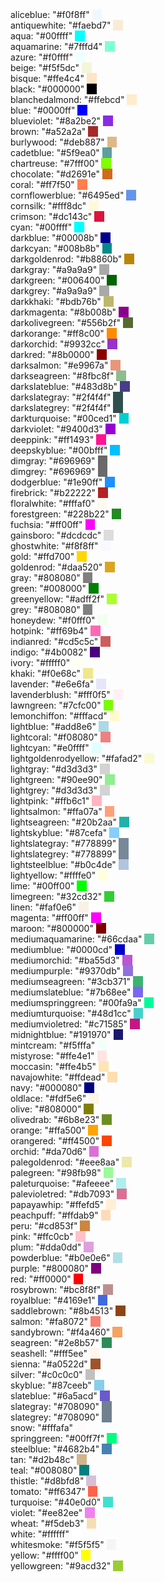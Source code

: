 <html>
<head>
</head>
<body>
  aliceblue: "#f0f8ff" <span style="background:#f0f8ff">&nbsp;&nbsp;&nbsp;&nbsp;</span><br/>
  antiquewhite: "#faebd7" <span style="background:#faebd7">&nbsp;&nbsp;&nbsp;&nbsp;</span><br/>
  aqua: "#00ffff" <span style="background:#00ffff">&nbsp;&nbsp;&nbsp;&nbsp;</span><br/>
  aquamarine: "#7fffd4" <span style="background:#7fffd4">&nbsp;&nbsp;&nbsp;&nbsp;</span><br/>
  azure: "#f0ffff" <span style="background:#f0ffff">&nbsp;&nbsp;&nbsp;&nbsp;</span><br/>
  beige: "#f5f5dc" <span style="background:#f5f5dc">&nbsp;&nbsp;&nbsp;&nbsp;</span><br/>
  bisque: "#ffe4c4" <span style="background:#ffe4c4">&nbsp;&nbsp;&nbsp;&nbsp;</span><br/>
  black: "#000000" <span style="background:#000000">&nbsp;&nbsp;&nbsp;&nbsp;</span><br/>
  blanchedalmond: "#ffebcd" <span style="background:#ffebcd">&nbsp;&nbsp;&nbsp;&nbsp;</span><br/>
  blue: "#0000ff" <span style="background:#0000ff">&nbsp;&nbsp;&nbsp;&nbsp;</span><br/>
  blueviolet: "#8a2be2" <span style="background:#8a2be2">&nbsp;&nbsp;&nbsp;&nbsp;</span><br/>
  brown: "#a52a2a" <span style="background:#a52a2a">&nbsp;&nbsp;&nbsp;&nbsp;</span><br/>
  burlywood: "#deb887" <span style="background:#deb887">&nbsp;&nbsp;&nbsp;&nbsp;</span><br/>
  cadetblue: "#5f9ea0" <span style="background:#5f9ea0">&nbsp;&nbsp;&nbsp;&nbsp;</span><br/>
  chartreuse: "#7fff00" <span style="background:#7fff00">&nbsp;&nbsp;&nbsp;&nbsp;</span><br/>
  chocolate: "#d2691e" <span style="background:#d2691e">&nbsp;&nbsp;&nbsp;&nbsp;</span><br/>
  coral: "#ff7f50" <span style="background:#ff7f50">&nbsp;&nbsp;&nbsp;&nbsp;</span><br/>
  cornflowerblue: "#6495ed" <span style="background:#6495ed">&nbsp;&nbsp;&nbsp;&nbsp;</span><br/>
  cornsilk: "#fff8dc" <span style="background:#fff8dc">&nbsp;&nbsp;&nbsp;&nbsp;</span><br/>
  crimson: "#dc143c" <span style="background:#dc143c">&nbsp;&nbsp;&nbsp;&nbsp;</span><br/>
  cyan: "#00ffff" <span style="background:#00ffff">&nbsp;&nbsp;&nbsp;&nbsp;</span><br/>
  darkblue: "#00008b" <span style="background:#00008b">&nbsp;&nbsp;&nbsp;&nbsp;</span><br/>
  darkcyan: "#008b8b" <span style="background:#008b8b">&nbsp;&nbsp;&nbsp;&nbsp;</span><br/>
  darkgoldenrod: "#b8860b" <span style="background:#b8860b">&nbsp;&nbsp;&nbsp;&nbsp;</span><br/>
  darkgray: "#a9a9a9" <span style="background:#a9a9a9">&nbsp;&nbsp;&nbsp;&nbsp;</span><br/>
  darkgreen: "#006400" <span style="background:#006400">&nbsp;&nbsp;&nbsp;&nbsp;</span><br/>
  darkgrey: "#a9a9a9" <span style="background:#a9a9a9">&nbsp;&nbsp;&nbsp;&nbsp;</span><br/>
  darkkhaki: "#bdb76b" <span style="background:#bdb76b">&nbsp;&nbsp;&nbsp;&nbsp;</span><br/>
  darkmagenta: "#8b008b" <span style="background:#8b008b">&nbsp;&nbsp;&nbsp;&nbsp;</span><br/>
  darkolivegreen: "#556b2f" <span style="background:#556b2f">&nbsp;&nbsp;&nbsp;&nbsp;</span><br/>
  darkorange: "#ff8c00" <span style="background:#ff8c00">&nbsp;&nbsp;&nbsp;&nbsp;</span><br/>
  darkorchid: "#9932cc" <span style="background:#9932cc">&nbsp;&nbsp;&nbsp;&nbsp;</span><br/>
  darkred: "#8b0000" <span style="background:#8b0000">&nbsp;&nbsp;&nbsp;&nbsp;</span><br/>
  darksalmon: "#e9967a" <span style="background:#e9967a">&nbsp;&nbsp;&nbsp;&nbsp;</span><br/>
  darkseagreen: "#8fbc8f" <span style="background:#8fbc8f">&nbsp;&nbsp;&nbsp;&nbsp;</span><br/>
  darkslateblue: "#483d8b" <span style="background:#483d8b">&nbsp;&nbsp;&nbsp;&nbsp;</span><br/>
  darkslategray: "#2f4f4f" <span style="background:#2f4f4f">&nbsp;&nbsp;&nbsp;&nbsp;</span><br/>
  darkslategrey: "#2f4f4f" <span style="background:#2f4f4f">&nbsp;&nbsp;&nbsp;&nbsp;</span><br/>
  darkturquoise: "#00ced1" <span style="background:#00ced1">&nbsp;&nbsp;&nbsp;&nbsp;</span><br/>
  darkviolet: "#9400d3" <span style="background:#9400d3">&nbsp;&nbsp;&nbsp;&nbsp;</span><br/>
  deeppink: "#ff1493" <span style="background:#ff1493">&nbsp;&nbsp;&nbsp;&nbsp;</span><br/>
  deepskyblue: "#00bfff" <span style="background:#00bfff">&nbsp;&nbsp;&nbsp;&nbsp;</span><br/>
  dimgray: "#696969" <span style="background:#696969">&nbsp;&nbsp;&nbsp;&nbsp;</span><br/>
  dimgrey: "#696969" <span style="background:#696969">&nbsp;&nbsp;&nbsp;&nbsp;</span><br/>
  dodgerblue: "#1e90ff" <span style="background:#1e90ff">&nbsp;&nbsp;&nbsp;&nbsp;</span><br/>
  firebrick: "#b22222" <span style="background:#b22222">&nbsp;&nbsp;&nbsp;&nbsp;</span><br/>
  floralwhite: "#fffaf0" <span style="background:#fffaf0">&nbsp;&nbsp;&nbsp;&nbsp;</span><br/>
  forestgreen: "#228b22" <span style="background:#228b22">&nbsp;&nbsp;&nbsp;&nbsp;</span><br/>
  fuchsia: "#ff00ff" <span style="background:#ff00ff">&nbsp;&nbsp;&nbsp;&nbsp;</span><br/>
  gainsboro: "#dcdcdc" <span style="background:#dcdcdc">&nbsp;&nbsp;&nbsp;&nbsp;</span><br/>
  ghostwhite: "#f8f8ff" <span style="background:#f8f8ff">&nbsp;&nbsp;&nbsp;&nbsp;</span><br/>
  gold: "#ffd700" <span style="background:#ffd700">&nbsp;&nbsp;&nbsp;&nbsp;</span><br/>
  goldenrod: "#daa520" <span style="background:#daa520">&nbsp;&nbsp;&nbsp;&nbsp;</span><br/>
  gray: "#808080" <span style="background:#808080">&nbsp;&nbsp;&nbsp;&nbsp;</span><br/>
  green: "#008000" <span style="background:#008000">&nbsp;&nbsp;&nbsp;&nbsp;</span><br/>
  greenyellow: "#adff2f" <span style="background:#adff2f">&nbsp;&nbsp;&nbsp;&nbsp;</span><br/>
  grey: "#808080" <span style="background:#808080">&nbsp;&nbsp;&nbsp;&nbsp;</span><br/>
  honeydew: "#f0fff0" <span style="background:#f0fff0">&nbsp;&nbsp;&nbsp;&nbsp;</span><br/>
  hotpink: "#ff69b4" <span style="background:#ff69b4">&nbsp;&nbsp;&nbsp;&nbsp;</span><br/>
  indianred: "#cd5c5c" <span style="background:#cd5c5c">&nbsp;&nbsp;&nbsp;&nbsp;</span><br/>
  indigo: "#4b0082" <span style="background:#4b0082">&nbsp;&nbsp;&nbsp;&nbsp;</span><br/>
  ivory: "#fffff0" <span style="background:#fffff0">&nbsp;&nbsp;&nbsp;&nbsp;</span><br/>
  khaki: "#f0e68c" <span style="background:#f0e68c">&nbsp;&nbsp;&nbsp;&nbsp;</span><br/>
  lavender: "#e6e6fa" <span style="background:#e6e6fa">&nbsp;&nbsp;&nbsp;&nbsp;</span><br/>
  lavenderblush: "#fff0f5" <span style="background:#fff0f5">&nbsp;&nbsp;&nbsp;&nbsp;</span><br/>
  lawngreen: "#7cfc00" <span style="background:#7cfc00">&nbsp;&nbsp;&nbsp;&nbsp;</span><br/>
  lemonchiffon: "#fffacd" <span style="background:#fffacd">&nbsp;&nbsp;&nbsp;&nbsp;</span><br/>
  lightblue: "#add8e6" <span style="background:#add8e6">&nbsp;&nbsp;&nbsp;&nbsp;</span><br/>
  lightcoral: "#f08080" <span style="background:#f08080">&nbsp;&nbsp;&nbsp;&nbsp;</span><br/>
  lightcyan: "#e0ffff" <span style="background:#e0ffff">&nbsp;&nbsp;&nbsp;&nbsp;</span><br/>
  lightgoldenrodyellow: "#fafad2" <span style="background:#fafad2">&nbsp;&nbsp;&nbsp;&nbsp;</span><br/>
  lightgray: "#d3d3d3" <span style="background:#d3d3d3">&nbsp;&nbsp;&nbsp;&nbsp;</span><br/>
  lightgreen: "#90ee90" <span style="background:#90ee90">&nbsp;&nbsp;&nbsp;&nbsp;</span><br/>
  lightgrey: "#d3d3d3" <span style="background:#d3d3d3">&nbsp;&nbsp;&nbsp;&nbsp;</span><br/>
  lightpink: "#ffb6c1" <span style="background:#ffb6c1">&nbsp;&nbsp;&nbsp;&nbsp;</span><br/>
  lightsalmon: "#ffa07a" <span style="background:#ffa07a">&nbsp;&nbsp;&nbsp;&nbsp;</span><br/>
  lightseagreen: "#20b2aa" <span style="background:#20b2aa">&nbsp;&nbsp;&nbsp;&nbsp;</span><br/>
  lightskyblue: "#87cefa" <span style="background:#87cefa">&nbsp;&nbsp;&nbsp;&nbsp;</span><br/>
  lightslategray: "#778899" <span style="background:#778899">&nbsp;&nbsp;&nbsp;&nbsp;</span><br/>
  lightslategrey: "#778899" <span style="background:#778899">&nbsp;&nbsp;&nbsp;&nbsp;</span><br/>
  lightsteelblue: "#b0c4de" <span style="background:#b0c4de">&nbsp;&nbsp;&nbsp;&nbsp;</span><br/>
  lightyellow: "#ffffe0" <span style="background:#ffffe0">&nbsp;&nbsp;&nbsp;&nbsp;</span><br/>
  lime: "#00ff00" <span style="background:#00ff00">&nbsp;&nbsp;&nbsp;&nbsp;</span><br/>
  limegreen: "#32cd32" <span style="background:#32cd32">&nbsp;&nbsp;&nbsp;&nbsp;</span><br/>
  linen: "#faf0e6" <span style="background:#faf0e6">&nbsp;&nbsp;&nbsp;&nbsp;</span><br/>
  magenta: "#ff00ff" <span style="background:#ff00ff">&nbsp;&nbsp;&nbsp;&nbsp;</span><br/>
  maroon: "#800000" <span style="background:#800000">&nbsp;&nbsp;&nbsp;&nbsp;</span><br/>
  mediumaquamarine: "#66cdaa" <span style="background:#66cdaa">&nbsp;&nbsp;&nbsp;&nbsp;</span><br/>
  mediumblue: "#0000cd" <span style="background:#0000cd">&nbsp;&nbsp;&nbsp;&nbsp;</span><br/>
  mediumorchid: "#ba55d3" <span style="background:#ba55d3">&nbsp;&nbsp;&nbsp;&nbsp;</span><br/>
  mediumpurple: "#9370db" <span style="background:#9370db">&nbsp;&nbsp;&nbsp;&nbsp;</span><br/>
  mediumseagreen: "#3cb371" <span style="background:#3cb371">&nbsp;&nbsp;&nbsp;&nbsp;</span><br/>
  mediumslateblue: "#7b68ee" <span style="background:#7b68ee">&nbsp;&nbsp;&nbsp;&nbsp;</span><br/>
  mediumspringgreen: "#00fa9a" <span style="background:#00fa9a">&nbsp;&nbsp;&nbsp;&nbsp;</span><br/>
  mediumturquoise: "#48d1cc" <span style="background:#48d1cc">&nbsp;&nbsp;&nbsp;&nbsp;</span><br/>
  mediumvioletred: "#c71585" <span style="background:#c71585">&nbsp;&nbsp;&nbsp;&nbsp;</span><br/>
  midnightblue: "#191970" <span style="background:#191970">&nbsp;&nbsp;&nbsp;&nbsp;</span><br/>
  mintcream: "#f5fffa" <span style="background:#f5fffa">&nbsp;&nbsp;&nbsp;&nbsp;</span><br/>
  mistyrose: "#ffe4e1" <span style="background:#ffe4e1">&nbsp;&nbsp;&nbsp;&nbsp;</span><br/>
  moccasin: "#ffe4b5" <span style="background:#ffe4b5">&nbsp;&nbsp;&nbsp;&nbsp;</span><br/>
  navajowhite: "#ffdead" <span style="background:#ffdead">&nbsp;&nbsp;&nbsp;&nbsp;</span><br/>
  navy: "#000080" <span style="background:#000080">&nbsp;&nbsp;&nbsp;&nbsp;</span><br/>
  oldlace: "#fdf5e6" <span style="background:#fdf5e6">&nbsp;&nbsp;&nbsp;&nbsp;</span><br/>
  olive: "#808000" <span style="background:#808000">&nbsp;&nbsp;&nbsp;&nbsp;</span><br/>
  olivedrab: "#6b8e23" <span style="background:#6b8e23">&nbsp;&nbsp;&nbsp;&nbsp;</span><br/>
  orange: "#ffa500" <span style="background:#ffa500">&nbsp;&nbsp;&nbsp;&nbsp;</span><br/>
  orangered: "#ff4500" <span style="background:#ff4500">&nbsp;&nbsp;&nbsp;&nbsp;</span><br/>
  orchid: "#da70d6" <span style="background:#da70d6">&nbsp;&nbsp;&nbsp;&nbsp;</span><br/>
  palegoldenrod: "#eee8aa" <span style="background:#eee8aa">&nbsp;&nbsp;&nbsp;&nbsp;</span><br/>
  palegreen: "#98fb98" <span style="background:#98fb98">&nbsp;&nbsp;&nbsp;&nbsp;</span><br/>
  paleturquoise: "#afeeee" <span style="background:#afeeee">&nbsp;&nbsp;&nbsp;&nbsp;</span><br/>
  palevioletred: "#db7093" <span style="background:#db7093">&nbsp;&nbsp;&nbsp;&nbsp;</span><br/>
  papayawhip: "#ffefd5" <span style="background:#ffefd5">&nbsp;&nbsp;&nbsp;&nbsp;</span><br/>
  peachpuff: "#ffdab9" <span style="background:#ffdab9">&nbsp;&nbsp;&nbsp;&nbsp;</span><br/>
  peru: "#cd853f" <span style="background:#cd853f">&nbsp;&nbsp;&nbsp;&nbsp;</span><br/>
  pink: "#ffc0cb" <span style="background:#ffc0cb">&nbsp;&nbsp;&nbsp;&nbsp;</span><br/>
  plum: "#dda0dd" <span style="background:#dda0dd">&nbsp;&nbsp;&nbsp;&nbsp;</span><br/>
  powderblue: "#b0e0e6" <span style="background:#b0e0e6">&nbsp;&nbsp;&nbsp;&nbsp;</span><br/>
  purple: "#800080" <span style="background:#800080">&nbsp;&nbsp;&nbsp;&nbsp;</span><br/>
  red: "#ff0000" <span style="background:#ff0000">&nbsp;&nbsp;&nbsp;&nbsp;</span><br/>
  rosybrown: "#bc8f8f" <span style="background:#bc8f8f">&nbsp;&nbsp;&nbsp;&nbsp;</span><br/>
  royalblue: "#4169e1" <span style="background:#4169e1">&nbsp;&nbsp;&nbsp;&nbsp;</span><br/>
  saddlebrown: "#8b4513" <span style="background:#8b4513">&nbsp;&nbsp;&nbsp;&nbsp;</span><br/>
  salmon: "#fa8072" <span style="background:#fa8072">&nbsp;&nbsp;&nbsp;&nbsp;</span><br/>
  sandybrown: "#f4a460" <span style="background:#f4a460">&nbsp;&nbsp;&nbsp;&nbsp;</span><br/>
  seagreen: "#2e8b57" <span style="background:#2e8b57">&nbsp;&nbsp;&nbsp;&nbsp;</span><br/>
  seashell: "#fff5ee" <span style="background:#fff5ee">&nbsp;&nbsp;&nbsp;&nbsp;</span><br/>
  sienna: "#a0522d" <span style="background:#a0522d">&nbsp;&nbsp;&nbsp;&nbsp;</span><br/>
  silver: "#c0c0c0" <span style="background:#c0c0c0">&nbsp;&nbsp;&nbsp;&nbsp;</span><br/>
  skyblue: "#87ceeb" <span style="background:#87ceeb">&nbsp;&nbsp;&nbsp;&nbsp;</span><br/>
  slateblue: "#6a5acd" <span style="background:#6a5acd">&nbsp;&nbsp;&nbsp;&nbsp;</span><br/>
  slategray: "#708090" <span style="background:#708090">&nbsp;&nbsp;&nbsp;&nbsp;</span><br/>
  slategrey: "#708090" <span style="background:#708090">&nbsp;&nbsp;&nbsp;&nbsp;</span><br/>
  snow: "#fffafa" <span style="background:#fffafa">&nbsp;&nbsp;&nbsp;&nbsp;</span><br/>
  springgreen: "#00ff7f" <span style="background:#00ff7f">&nbsp;&nbsp;&nbsp;&nbsp;</span><br/>
  steelblue: "#4682b4" <span style="background:#4682b4">&nbsp;&nbsp;&nbsp;&nbsp;</span><br/>
  tan: "#d2b48c" <span style="background:#d2b48c">&nbsp;&nbsp;&nbsp;&nbsp;</span><br/>
  teal: "#008080" <span style="background:#008080">&nbsp;&nbsp;&nbsp;&nbsp;</span><br/>
  thistle: "#d8bfd8" <span style="background:#d8bfd8">&nbsp;&nbsp;&nbsp;&nbsp;</span><br/>
  tomato: "#ff6347" <span style="background:#ff6347">&nbsp;&nbsp;&nbsp;&nbsp;</span><br/>
  turquoise: "#40e0d0" <span style="background:#40e0d0">&nbsp;&nbsp;&nbsp;&nbsp;</span><br/>
  violet: "#ee82ee" <span style="background:#ee82ee">&nbsp;&nbsp;&nbsp;&nbsp;</span><br/>
  wheat: "#f5deb3" <span style="background:#f5deb3">&nbsp;&nbsp;&nbsp;&nbsp;</span><br/>
  white: "#ffffff" <span style="background:#ffffff">&nbsp;&nbsp;&nbsp;&nbsp;</span><br/>
  whitesmoke: "#f5f5f5" <span style="background:#f5f5f5">&nbsp;&nbsp;&nbsp;&nbsp;</span><br/>
  yellow: "#ffff00" <span style="background:#ffff00">&nbsp;&nbsp;&nbsp;&nbsp;</span><br/>
  yellowgreen: "#9acd32" <span style="background:#9acd32">&nbsp;&nbsp;&nbsp;&nbsp;</span>
  </body>
  </html>
